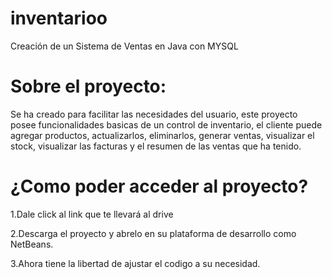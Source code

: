 # inventarioo
Creación de un Sistema de Ventas en Java con MYSQL

# Sobre el proyecto:
Se ha creado para facilitar las necesidades del usuario, este proyecto posee funcionalidades basicas de un control de inventario, el cliente puede agregar productos, actualizarlos, eliminarlos, generar ventas, visualizar el stock, visualizar las facturas y el resumen de las ventas que ha tenido.

# ¿Como poder acceder al proyecto?

1.Dale click al link que te llevará al drive 

2.Descarga el proyecto y abrelo en su plataforma de desarrollo como NetBeans.

3.Ahora tiene la libertad de ajustar el codigo a su necesidad.
